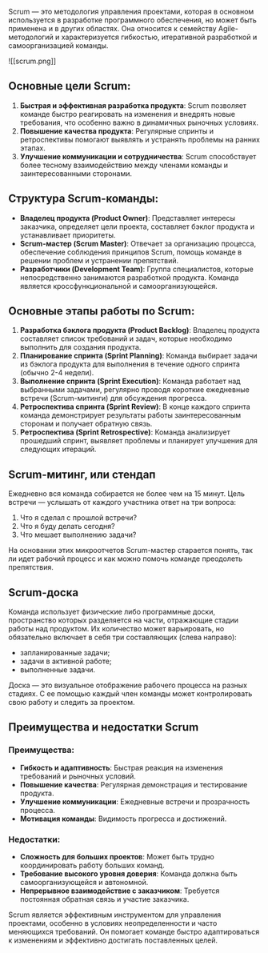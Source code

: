 Scrum — это методология управления проектами, которая в основном используется в разработке программного обеспечения, но может быть применена и в других областях. Она относится к семейству Agile-методологий и характеризуется гибкостью, итеративной разработкой и самоорганизацией команды.

![[scrum.png]]

## Основные цели Scrum:

1. **Быстрая и эффективная разработка продукта**: Scrum позволяет команде быстро реагировать на изменения и внедрять новые требования, что особенно важно в динамичных рыночных условиях.
2. **Повышение качества продукта**: Регулярные спринты и ретроспективы помогают выявлять и устранять проблемы на ранних этапах.
3. **Улучшение коммуникации и сотрудничества**: Scrum способствует более тесному взаимодействию между членами команды и заинтересованными сторонами.

## Структура Scrum-команды:

- **Владелец продукта (Product Owner)**: Представляет интересы заказчика, определяет цели проекта, составляет бэклог продукта и устанавливает приоритеты.
- **Scrum-мастер (Scrum Master)**: Отвечает за организацию процесса, обеспечение соблюдения принципов Scrum, помощь команде в решении проблем и устранении препятствий.
- **Разработчики (Development Team)**: Группа специалистов, которые непосредственно занимаются разработкой продукта. Команда является кроссфункциональной и самоорганизующейся.

## Основные этапы работы по Scrum:

1. **Разработка бэклога продукта (Product Backlog)**: Владелец продукта составляет список требований и задач, которые необходимо выполнить для создания продукта.
2. **Планирование спринта (Sprint Planning)**: Команда выбирает задачи из бэклога продукта для выполнения в течение одного спринта (обычно 2-4 недели).
3. **Выполнение спринта (Sprint Execution)**: Команда работает над выбранными задачами, регулярно проводя короткие ежедневные встречи (Scrum-митинги) для обсуждения прогресса.
4. **Ретроспектива спринта (Sprint Review)**: В конце каждого спринта команда демонстрирует результаты работы заинтересованным сторонам и получает обратную связь.
5. **Ретроспектива (Sprint Retrospective)**: Команда анализирует прошедший спринт, выявляет проблемы и планирует улучшения для следующих итераций.

## Scrum-митинг, или стендап

Ежедневно вся команда собирается не более чем на 15 минут. Цель встречи — услышать от каждого участника ответ на три вопроса:

1. Что я сделал с прошлой встречи?
2. Что я буду делать сегодня?
3. Что мешает выполнению задачи?

На основании этих микроотчетов Scrum-мастер старается понять, так ли идет рабочий процесс и как можно помочь команде преодолеть препятствия.

## Scrum-доска

Команда использует физические либо программные доски, пространство которых разделяется на части, отражающие стадии работы над продуктом. Их количество может варьировать, но обязательно включает в себя три составляющих (слева направо):

- запланированные задачи;
- задачи в активной работе;
- выполненные задачи.

Доска — это визуальное отображение рабочего процесса на разных стадиях. С ее помощью каждый член команды может контролировать свою работу и следить за проектом.

## Преимущества и недостатки Scrum

### Преимущества:

- **Гибкость и адаптивность**: Быстрая реакция на изменения требований и рыночных условий.
- **Повышение качества**: Регулярная демонстрация и тестирование продукта.
- **Улучшение коммуникации**: Ежедневные встречи и прозрачность процесса.
- **Мотивация команды**: Видимость прогресса и достижений.

### Недостатки:

- **Сложность для больших проектов**: Может быть трудно координировать работу больших команд.
- **Требование высокого уровня доверия**: Команда должна быть самоорганизующейся и автономной.
- **Непрерывное взаимодействие с заказчиком**: Требуется постоянная обратная связь и участие заказчика.

Scrum является эффективным инструментом для управления проектами, особенно в условиях неопределенности и часто меняющихся требований. Он помогает команде быстро адаптироваться к изменениям и эффективно достигать поставленных целей.